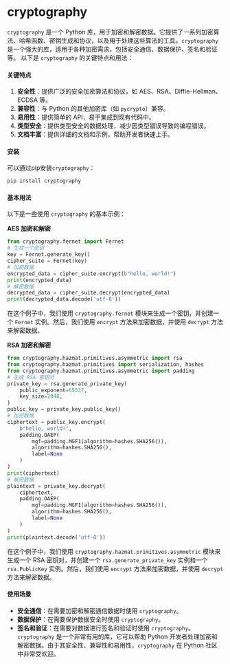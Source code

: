 # cryptography

`cryptography` 是一个 Python 库，用于加密和解密数据。它提供了一系列加密算法、哈希函数、密钥生成和协议，以及用于处理这些算法的工具。`cryptography` 是一个强大的库，适用于各种加密需求，包括安全通信、数据保护、签名和验证等。 以下是 `cryptography` 的关键特点和用法：

#### 关键特点

1. **安全性**：提供广泛的安全加密算法和协议，如 AES、RSA、Diffie-Hellman、ECDSA 等。
2. **兼容性**：与 Python 的其他加密库（如 `pycrypto`）兼容。
3. **易用性**：提供简单的 API，易于集成到现有代码中。
4. **类型安全**：提供类型安全的数据处理，减少因类型错误导致的编程错误。
5. **文档丰富**：提供详细的文档和示例，帮助开发者快速上手。

#### 安装

可以通过pip安装`cryptography`：

```bash
pip install cryptography
```

#### 基本用法

以下是一些使用 `cryptography` 的基本示例：

**AES 加密和解密**

```python
from cryptography.fernet import Fernet
# 生成一个密钥
key = Fernet.generate_key()
cipher_suite = Fernet(key)
# 加密数据
encrypted_data = cipher_suite.encrypt(b"hello, world!")
print(encrypted_data)
# 解密数据
decrypted_data = cipher_suite.decrypt(encrypted_data)
print(decrypted_data.decode('utf-8'))
```

在这个例子中，我们使用 `cryptography.fernet` 模块来生成一个密钥，并创建一个 `Fernet` 实例。然后，我们使用 `encrypt` 方法来加密数据，并使用 `decrypt` 方法来解密数据。

**RSA 加密和解密**

```python
from cryptography.hazmat.primitives.asymmetric import rsa
from cryptography.hazmat.primitives import serialization, hashes
from cryptography.hazmat.primitives.asymmetric import padding
# 生成 RSA 密钥对
private_key = rsa.generate_private_key(
    public_exponent=65537,
    key_size=2048,
)
public_key = private_key.public_key()
# 加密数据
ciphertext = public_key.encrypt(
    b"hello, world!",
    padding.OAEP(
        mgf=padding.MGF1(algorithm=hashes.SHA256()),
        algorithm=hashes.SHA256(),
        label=None
    )
)
print(ciphertext)
# 解密数据
plaintext = private_key.decrypt(
    ciphertext,
    padding.OAEP(
        mgf=padding.MGF1(algorithm=hashes.SHA256()),
        algorithm=hashes.SHA256(),
        label=None
    )
)
print(plaintext.decode('utf-8'))
```

在这个例子中，我们使用 `cryptography.hazmat.primitives.asymmetric` 模块来生成一个 RSA 密钥对，并创建一个 `rsa.generate_private_key` 实例和一个 `rsa.PublicKey` 实例。然后，我们使用 `encrypt` 方法来加密数据，并使用 `decrypt` 方法来解密数据。

#### 使用场景

* **安全通信**：在需要加密和解密通信数据时使用 `cryptography`。
* **数据保护**：在需要保护数据安全时使用 `cryptography`。
* **签名和验证**：在需要对数据进行签名和验证时使用 `cryptography`。 `cryptography` 是一个非常有用的库，它可以帮助 Python 开发者处理加密和解密数据。由于其安全性、兼容性和易用性，`cryptography` 在 Python 社区中非常受欢迎。
